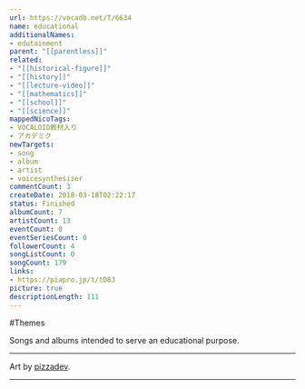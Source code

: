 ```yaml
---
url: https://vocadb.net/T/6634
name: educational
additionalNames: 
- edutainment
parent: "[[parentless]]"
related:
- "[[historical-figure]]"
- "[[history]]"
- "[[lecture-video]]"
- "[[mathematics]]"
- "[[school]]"
- "[[science]]"
mappedNicoTags:
- VOCALOID教材入り
- アカデミク
newTargets:
- song
- album
- artist
- voicesynthesizer
commentCount: 3
createDate: 2018-03-18T02:22:17
status: Finished
albumCount: 7
artistCount: 13
eventCount: 0
eventSeriesCount: 0
followerCount: 4
songListCount: 0
songCount: 179
links: 
- https://piapro.jp/t/tD8J
picture: true
descriptionLength: 111
---
```


#Themes

Songs and albums intended to serve an educational purpose.

---
Art by [pizzadev](https://vocadb.net/Ar/34388).

---

